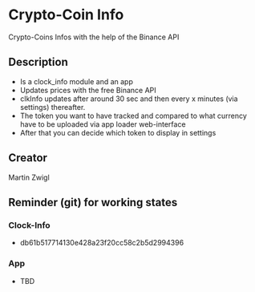 # Crypto-Coin Info

Crypto-Coins Infos with the help of the Binance API

## Description

- Is a clock_info module and an app
- Updates prices with the free Binance API
- clkInfo updates after around 30 sec and then every x minutes (via settings) thereafter.
- The token you want to have tracked and compared to what currency have to be uploaded via app loader web-interface
- After that you can decide which token to display in settings

## Creator

Martin Zwigl

## Reminder (git) for working states

### Clock-Info

- db61b517714130e428a23f20cc58c2b5d2994396

### App

- TBD